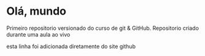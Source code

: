 # Olá, mundo
 Primeiro repositorio versionado do curso de git & GitHub.
 Repositorio criado durante uma aula ao vivo
 
 esta linha foi adicionada diretamente do site github

